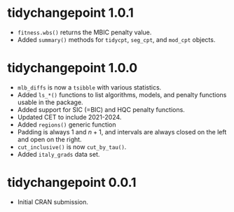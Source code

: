 # tidychangepoint 1.0.1

* `fitness.wbs()` returns the MBIC penalty value.
* Added `summary()` methods for `tidycpt`, `seg_cpt`, and `mod_cpt` objects.

# tidychangepoint 1.0.0

* `mlb_diffs` is now a `tsibble` with various statistics.
* Added `ls_*()` functions to list algorithms, models, and penalty functions 
usable in the package. 
* Added support for SIC (=BIC) and HQC penalty functions.
* Updated CET to include 2021-2024.
* Added `regions()` generic function
* Padding is always 1 and $n+1$, and intervals are always closed on the left and open on the right.
* `cut_inclusive()` is now `cut_by_tau()`. 
* Added `italy_grads` data set. 

# tidychangepoint 0.0.1

* Initial CRAN submission.
